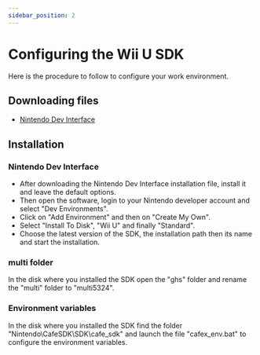 ```yaml
---
sidebar_position: 2
---
```


# Configuring the Wii U SDK

Here is the procedure to follow to configure your work environment.

## Downloading files

- [Nintendo Dev Interface](https://developer.nintendo.com/group/development/ys7tbglg/downloads)

## Installation

### Nintendo Dev Interface

- After downloading the Nintendo Dev Interface installation file, install it and leave the default options.
- Then open the software, login to your Nintendo developer account and select "Dev Environments".
- Click on "Add Environment" and then on "Create My Own".
- Select "Install To Disk", "Wii U" and finally "Standard".
- Choose the latest version of the SDK, the installation path then its name and start the installation.

### multi folder

In the disk where you installed the SDK open the "ghs" folder and rename the "multi" folder to "multi5324".

### Environment variables

In the disk where you installed the SDK find the folder "Nintendo\CafeSDK\SDK\cafe_sdk" and launch the file "cafex_env.bat" to configure the environment variables.